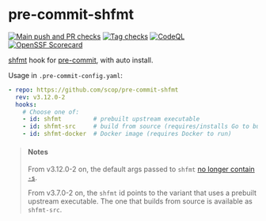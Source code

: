 # pre-commit-shfmt

[![Main push and PR checks](https://github.com/scop/pre-commit-shfmt/actions/workflows/check.yml/badge.svg)](https://github.com/scop/pre-commit-shfmt/actions/workflows/check.yml)
[![Tag checks](https://github.com/scop/pre-commit-shfmt/actions/workflows/check-tag.yml/badge.svg)](https://github.com/scop/pre-commit-shfmt/actions/workflows/check-tag.yml)
[![CodeQL](https://github.com/scop/pre-commit-shfmt/actions/workflows/github-code-scanning/codeql/badge.svg)](https://github.com/scop/pre-commit-shfmt/actions/workflows/github-code-scanning/codeql)
[![OpenSSF Scorecard](https://api.scorecard.dev/projects/github.com/scop/pre-commit-shfmt/badge)](https://scorecard.dev/viewer/?uri=github.com%2Fscop%2Fpre-commit-shfmt)

[shfmt](https://github.com/mvdan/sh#shfmt) hook for
[pre-commit](https://pre-commit.com), with auto install.

Usage in `.pre-commit-config.yaml`:

```yaml
- repo: https://github.com/scop/pre-commit-shfmt
  rev: v3.12.0-2
  hooks:
    # Choose one of:
    - id: shfmt         # prebuilt upstream executable
    - id: shfmt-src     # build from source (requires/installs Go to build)
    - id: shfmt-docker  # Docker image (requires Docker to run)
```

> #### Notes
>
> From v3.12.0-2 on, the default args passed to `shfmt`
> [no longer contain `-s`](https://github.com/mvdan/sh/issues/1173).
>
> From v3.7.0-2 on, the `shfmt` id points to the variant that uses a prebuilt
> upstream executable. The one that builds from source is available as
> `shfmt-src`.
